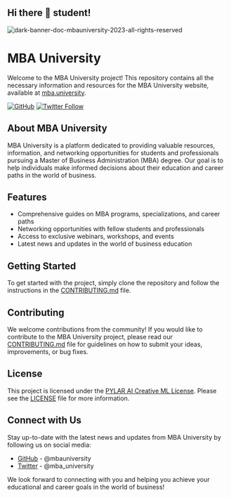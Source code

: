 ## Hi there 👋 student!

![dark-banner-doc-mbauniversity-2023-all-rights-reserved](https://user-images.githubusercontent.com/5947268/235471216-32fb59da-3cb1-4982-be18-755f45ade81b.png)

# MBA University

Welcome to the MBA University project! This repository contains all the necessary information and resources for the MBA University website, available at [mba.university](https://mba.university).

[![GitHub](https://img.shields.io/github/followers/mbauniversity?style=social)](https://github.com/mbauniversity) [![Twitter Follow](https://img.shields.io/twitter/follow/mba_university?style=social)](https://twitter.com/mba_university)

## About MBA University

MBA University is a platform dedicated to providing valuable resources, information, and networking opportunities for students and professionals pursuing a Master of Business Administration (MBA) degree. Our goal is to help individuals make informed decisions about their education and career paths in the world of business.

## Features

- Comprehensive guides on MBA programs, specializations, and career paths
- Networking opportunities with fellow students and professionals
- Access to exclusive webinars, workshops, and events
- Latest news and updates in the world of business education

## Getting Started

To get started with the project, simply clone the repository and follow the instructions in the [CONTRIBUTING.md](CONTRIBUTING.md) file.

## Contributing

We welcome contributions from the community! If you would like to contribute to the MBA University project, please read our [CONTRIBUTING.md](CONTRIBUTING.md) file for guidelines on how to submit your ideas, improvements, or bug fixes.

## License

This project is licensed under the [PYLAR AI Creative ML License](LICENSE). Please see the [LICENSE](LICENSE) file for more information.

## Connect with Us

Stay up-to-date with the latest news and updates from MBA University by following us on social media:

- [GitHub](https://github.com/mbauniversity) - @mbauniversity
- [Twitter](https://twitter.com/mba_university) - @mba_university

We look forward to connecting with you and helping you achieve your educational and career goals in the world of business!
